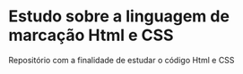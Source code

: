 # Estudo sobre a linguagem de marcação Html e CSS
Repositório com a finalidade de estudar o código Html e CSS
